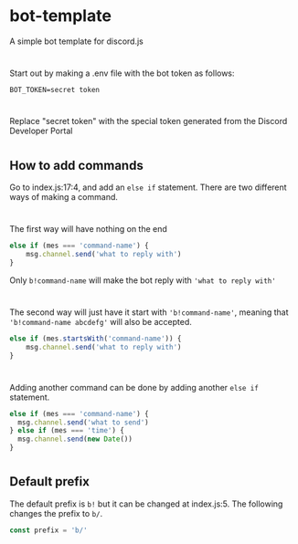 # bot-template

A simple bot template for discord.js
#
Start out by making a .env file with the bot token as follows:
```
BOT_TOKEN=secret token
```
#
Replace "secret token" with the special token generated from the Discord Developer Portal
#
## How to add commands
Go to index.js:17:4, and add an `else if` statement. There are two different ways of making a command.
#
The first way will have nothing on the end
```js
else if (mes === 'command-name') {
    msg.channel.send('what to reply with')
}
```
Only `b!command-name` will make the bot reply with `'what to reply with'`
#
The second way will just have it start with `'b!command-name'`, meaning that `'b!command-name abcdefg'` will also be accepted.
```js
else if (mes.startsWith('command-name')) {
    msg.channel.send('what to reply with')
}
```
#
Adding another command can be done by adding another `else if` statement.

```js
else if (mes === 'command-name') {
  msg.channel.send('what to send')
} else if (mes === 'time') {
  msg.channel.send(new Date())
}
```
#
## Default prefix

The default prefix is `b!` but it can be changed at index.js:5. The following changes the prefix to `b/`.

```js
const prefix = 'b/'
```
#